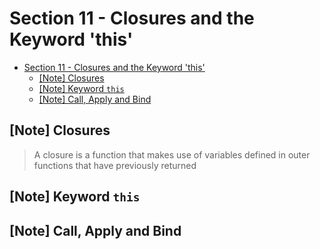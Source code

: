 # Section 11 - Closures and the Keyword 'this'

- [Section 11 - Closures and the Keyword 'this'](#Section-11---Closures-and-the-Keyword-this)
  - [[Note] Closures](#Note-Closures)
  - [[Note] Keyword `this`](#Note-Keyword-this)
  - [[Note] Call, Apply and Bind](#Note-Call-Apply-and-Bind)

## [Note] Closures

> A closure is a function that makes use of variables defined in outer functions that have previously returned

## [Note] Keyword `this`

## [Note] Call, Apply and Bind